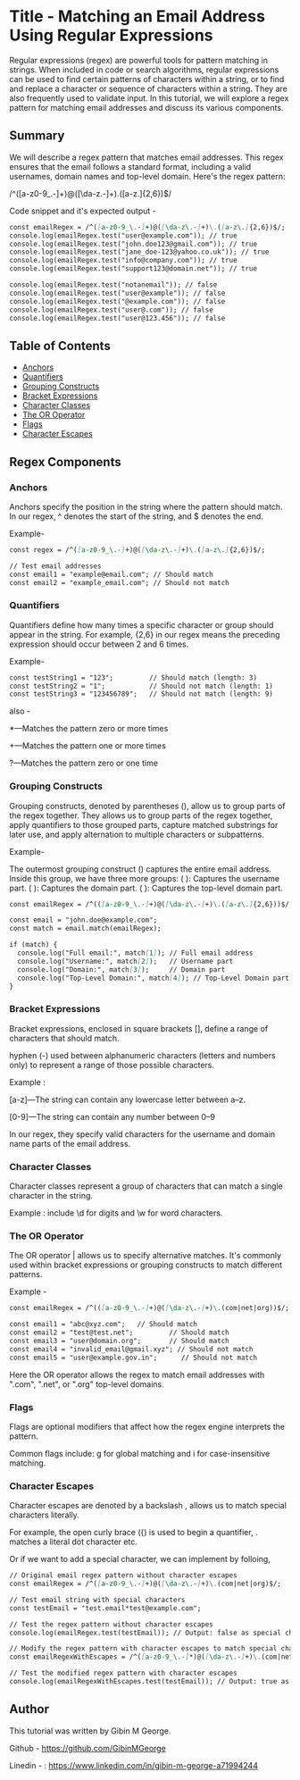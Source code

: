 # Title -  Matching an Email Address Using Regular Expressions

Regular expressions (regex) are powerful tools for pattern matching in strings. When included in code or search algorithms, regular expressions can be used to find certain patterns of characters within a string, or to find and replace a character or sequence of characters within a string. They are also frequently used to validate input.
In this tutorial, we will explore a regex pattern for matching email addresses and discuss its various components.

## Summary

We will describe a regex pattern that matches email addresses. This regex ensures that the email follows a standard format, including a valid usernames, domain names and top-level domain. 
Here's the regex pattern:

/^([a-z0-9_\.-]+)@([\da-z\.-]+)\.([a-z\.]{2,6})$/

Code snippet and it's expected output - 

```md
const emailRegex = /^([a-z0-9_\.-]+)@([\da-z\.-]+)\.([a-z\.]{2,6})$/;
console.log(emailRegex.test("user@example.com")); // true
console.log(emailRegex.test("john.doe123@gmail.com")); // true
console.log(emailRegex.test("jane_doe-123@yahoo.co.uk")); // true
console.log(emailRegex.test("info@company.com")); // true
console.log(emailRegex.test("support123@domain.net")); // true

console.log(emailRegex.test("notanemail")); // false
console.log(emailRegex.test("user@example")); // false
console.log(emailRegex.test("@example.com")); // false
console.log(emailRegex.test("user@.com")); // false
console.log(emailRegex.test("user@123.456")); // false
```


## Table of Contents

- [Anchors](#anchors)
- [Quantifiers](#quantifiers)
- [Grouping Constructs](#grouping-constructs)
- [Bracket Expressions](#bracket-expressions)
- [Character Classes](#character-classes)
- [The OR Operator](#the-or-operator)
- [Flags](#flags)
- [Character Escapes](#character-escapes)

## Regex Components

### Anchors

Anchors specify the position in the string where the pattern should match. In our regex, ^ denotes the start of the string, and $ denotes the end.

Example-

```md
const regex = /^([a-z0-9_\.-]+)@([\da-z\.-]+)\.([a-z\.]{2,6})$/;

// Test email addresses
const email1 = "example@email.com"; // Should match
const email2 = "example_email.com"; // Should not match
```

### Quantifiers

Quantifiers define how many times a specific character or group should appear in the string. For example, {2,6} in our regex means the preceding expression should occur between 2 and 6 times.

Example-

```md
const testString1 = "123";         // Should match (length: 3)
const testString2 = "1";           // Should not match (length: 1)
const testString3 = "123456789";   // Should not match (length: 9)
```

also - 

*—Matches the pattern zero or more times

+—Matches the pattern one or more times

?—Matches the pattern zero or one time

### Grouping Constructs

Grouping constructs, denoted by parentheses (), allow us to group parts of the regex together. They allows us to group parts of the regex together, apply quantifiers to those grouped parts, capture matched substrings for later use, and apply alternation to multiple characters or subpatterns.

Example-

The outermost grouping construct () captures the entire email address.
Inside this group, we have three more groups:
( ): Captures the username part.
( ): Captures the domain part.
( ): Captures the top-level domain part.


```md
const emailRegex = /^(([a-z0-9_\.-]+)@([\da-z\.-]+)\.([a-z\.]{2,6}))$/;

const email = "john.doe@example.com";
const match = email.match(emailRegex);

if (match) {
  console.log("Full email:", match[1]); // Full email address
  console.log("Username:", match[2]);   // Username part
  console.log("Domain:", match[3]);     // Domain part
  console.log("Top-Level Domain:", match[4]); // Top-Level Domain part
}
```

### Bracket Expressions

Bracket expressions, enclosed in square brackets [], define a range of characters that should match. 

hyphen (-) used between alphanumeric characters (letters and numbers only) to represent a range of those possible characters.

Example : 

[a-z]—The string can contain any lowercase letter between a–z. 

[0-9]—The string can contain any number between 0–9

In our regex, they specify valid characters for the username and domain name parts of the email address.

### Character Classes

Character classes represent a group of characters that can match a single character in the string. 

Example : include \d for digits and \w for word characters.

### The OR Operator

The OR operator | allows us to specify alternative matches. It's commonly used within bracket expressions or grouping constructs to match different patterns.

Example - 

```md
const emailRegex = /^(([a-z0-9_\.-]+)@([\da-z\.-]+)\.(com|net|org))$/;

const email1 = "abc@xyz.com";   // Should match
const email2 = "test@test.net";         // Should match
const email3 = "user@domain.org";       // Should match
const email4 = "invalid_email@gmail.xyz"; // Should not match
const email5 = "user@example.gov.in";      // Should not match
```
Here the OR operator allows the regex to match email addresses with ".com", ".net", or ".org" top-level domains.

### Flags

Flags are optional modifiers that affect how the regex engine interprets the pattern. 

Common flags include:  g for global matching and i for case-insensitive matching.

### Character Escapes

Character escapes are denoted by a backslash \, allows us to match special characters literally. 

For example, the open curly brace ({) is used to begin a quantifier, \. matches a literal dot character etc.

Or if we want to add a special character, we can implement by folloing,

```md
// Original email regex pattern without character escapes
const emailRegex = /^([a-z0-9_\.-]+)@([\da-z\.-]+)\.(com|net|org)$/;

// Test email string with special characters
const testEmail = "test.email*test@example.com";

// Test the regex pattern without character escapes
console.log(emailRegex.test(testEmail)); // Output: false as special character is not matched

// Modify the regex pattern with character escapes to match special characters
const emailRegexWithEscapes = /^([a-z0-9_\.-]*)@([\da-z\.-]+)\.(com|net|org)$/;

// Test the modified regex pattern with character escapes
console.log(emailRegexWithEscapes.test(testEmail)); // Output: true as special character is matched

```

## Author

This tutorial was written by Gibin M George. 

Github -  https://github.com/GibinMGeorge

Linedin - : https://www.linkedin.com/in/gibin-m-george-a71994244
